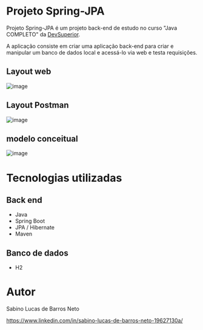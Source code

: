 # Projeto Spring-JPA
Projeto Spring-JPA é um projeto back-end de estudo no curso "Java COMPLETO" da [DevSuperior](https://devsuperior.com "Site da DevSuperior").

A aplicação consiste em criar uma aplicação back-end para criar e manipular um banco de dados local e acessá-lo via web e testa requisições. 

## Layout web
![image](https://github.com/user-attachments/assets/1e44fa90-cb1a-4563-8f7b-a9f642f56d9b)

## Layout Postman

![image](https://github.com/user-attachments/assets/8c815a95-eb48-4fe4-bf79-2f63c1de2ad7)

## modelo conceitual

![image](https://github.com/user-attachments/assets/ed39bbdf-1655-4c82-9ac1-6ae075a8e06c)

# Tecnologias utilizadas
## Back end
- Java
- Spring Boot
- JPA / Hibernate
- Maven
 ## Banco de dados
- H2

# Autor

Sabino Lucas de Barros Neto

https://www.linkedin.com/in/sabino-lucas-de-barros-neto-19627130a/
